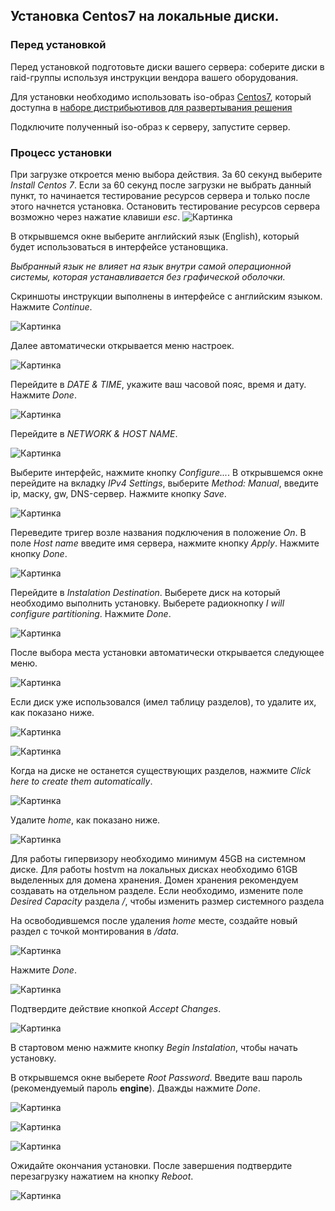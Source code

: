 ## Установка Centos7 на локальные диски. 

### Перед установкой

Перед установкой подготовьте диски вашего сервера: соберите диски в raid-группы используя инструкции вендора вашего оборудования. 

Для установки необходимо использовать iso-образ [Centos7](https://www.centos.org), который доступна в [наборе дистрибьютивов для развертывания решения][hostvm-public-link]

Подключите полученный iso-образ к серверу, запустите сервер.

### Процесс установки

При загрузке откроется меню выбора действия. За 60 секунд выберите *Install Centos 7*. Если за 60 секунд после загрузки не выбрать данный пункт, то начинается тестирование ресурсов сервера и только после этого начнется установка. Остановить тестирование ресурсов сервера возможно через нажатие клавиши *esc*.
![Картинка][image1]

В открывшемся окне выберите английский язык (English), который будет использоваться в интерфейсе установщика. 

*Выбранный язык не влияет на язык внутри самой операционной системы, которая устанавливается без графической оболочки.*

Скриншоты инструкции выполнены в интерфейсе с английским языком. Нажмите *Continue*.

![Картинка][image2]

Далее автоматически открывается меню настроек.

![Картинка][image3]

Перейдите в *DATE & TIME*, укажите ваш часовой пояс, время и дату. Нажмите *Done*.

![Картинка][image4]

Перейдите в *NETWORK & HOST NAME*. 

![Картинка][image5]

Выберите интерфейс, нажмите кнопку *Configure...*. В открывшемся окне перейдите на вкладку *IPv4 Settings*, выберите *Method: Manual*, введите ip, маску, gw, DNS-сервер. Нажмите кнопку *Save*.

![Картинка][image6]

Переведите тригер возле названия подключения в положение *On*. В поле *Host name* введите имя сервера, нажмите кнопку *Apply*. Нажмите кнопку *Done*.

![Картинка][image7]

Перейдите в *Instalation Destination*. Выберете диск на который необходимо выполнить установку. Выберете радиокнопку *I will configure partitioning*. Нажмите *Done*.

![Картинка][image8]

После выбора места установки автоматически открывается следующее меню. 

![Картинка][image10-1]

Если диск уже использовался (имел таблицу разделов), то удалите их, как показано ниже.

![Картинка][image10-2]

![Картинка][image10-3]

Когда на диске не останется существующих разделов, нажмите *Click here to create them automatically*.

![Картинка][image10-4]

Удалите *home*, как показано ниже.

![Картинка][image10-5]

Для работы гипервизору необходимо минимум 45GB на системном диске. Для работы hostvm на локальных дисках необходимо 61GB выделенных для домена хранения. Домен хранения рекомендуем создавать на отдельном разделе. 
  Если необходимо, измените поле *Desired Capacity* раздела */*, чтобы изменить размер системного раздела

На освободившемся после удаления *home* месте, создайте новый раздел с точкой монтирования в */data*. 


![Картинка][image10-6]

Нажмите *Done*.

![Картинка][image10]

Подтвердите действие кнопкой *Accept Changes*.

![Картинка][image11]

В стартовом меню нажмите кнопку *Begin Instalation*, чтобы начать установку. 

В открывшемся окне выберете *Root Password*. Введите ваш пароль (рекомендуемый пароль **engine**). Дважды нажмите *Done*.

![Картинка][image12]

![Картинка][image13]

![Картинка][image14]

Ожидайте окончания установки. После завершения подтвердите перезагрузку нажатием на кнопку *Reboot*.

![Картинка][image15]

[image1]: ./images/centos7-install-0.jpg
[image2]: ./images/centos7-install-1.jpg
[image3]: ./images/centos7-install-2.jpg
[image4]: ./images/centos7-install-3.jpg
[image5]: ./images/centos7-install-4.jpg
[image6]: ./images/centos7-install-5.jpg
[image7]: ./images/centos7-install-6.jpg
[image8]: ./images/centos7-install-7.jpg
[image9]: ./images/centos7-install-8.jpg
[image10]: ./images/centos7-install-on-local-disk-9-2.jpg
[image10-1]: ./images/centos7-install-9-1.jpg
[image10-2]: ./images/centos7-install-9-2.jpg
[image10-3]: ./images/centos7-install-9-3.jpg
[image10-4]: ./images/centos7-install-9-4.jpg
[image10-5]: ./images/centos7-install-9-5.jpg
[image10-6]: ./images/centos7-install-on-local-disk-9-1.jpg

[image11]: ./images/centos7-install-10.jpg
[image12]: ./images/centos7-install-11.jpg
[image13]: ./images/centos7-install-12.jpg
[image14]: ./images/centos7-install-13.jpg
[image15]: ./images/centos7-install-14.jpg

[image16]: ./images/centos7-install-15.jpg

[hostvm-public-link]: https://reestr.hostco.ru/downloads
